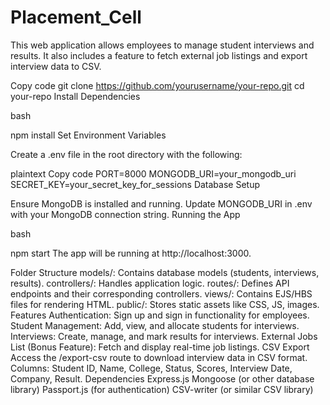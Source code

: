 # Placement_Cell
This web application allows employees to manage student interviews and results. It also includes a feature to fetch external job listings and export interview data to CSV.


Copy code
git clone https://github.com/yourusername/your-repo.git
cd your-repo
Install Dependencies

bash

npm install
Set Environment Variables

Create a .env file in the root directory with the following:

plaintext
Copy code
PORT=8000
MONGODB_URI=your_mongodb_uri
SECRET_KEY=your_secret_key_for_sessions
Database Setup

Ensure MongoDB is installed and running.
Update MONGODB_URI in .env with your MongoDB connection string.
Running the App

bash

npm start
The app will be running at http://localhost:3000.

Folder Structure
models/: Contains database models (students, interviews, results).
controllers/: Handles application logic.
routes/: Defines API endpoints and their corresponding controllers.
views/: Contains EJS/HBS files for rendering HTML.
public/: Stores static assets like CSS, JS, images.
Features
Authentication: Sign up and sign in functionality for employees.
Student Management: Add, view, and allocate students for interviews.
Interviews: Create, manage, and mark results for interviews.
External Jobs List (Bonus Feature): Fetch and display real-time job listings.
CSV Export
Access the /export-csv route to download interview data in CSV format.
Columns: Student ID, Name, College, Status, Scores, Interview Date, Company, Result.
Dependencies
Express.js
Mongoose (or other database library)
Passport.js (for authentication)
CSV-writer (or similar CSV library)

